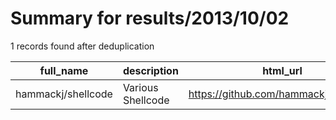 
# Summary for results/2013/10/02
    
1 records found after deduplication

| full_name | description | html_url | matched_list | matched_count | pushed_at | size | stargazers_count | language | forks_count |
|--------------------|-------------------|---------------------------------------|----------------|-----------------|---------------------------|--------|--------------------|------------|---------------|
| hammackj/shellcode | Various Shellcode | https://github.com/hammackj/shellcode | ['shellcode'] | 1 | 2013-10-02 02:12:57+00:00 | 112 | 6 | Assembly | 2 |

